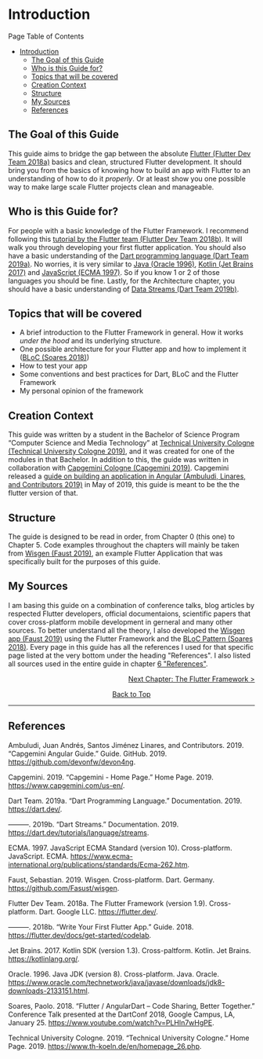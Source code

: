 # Introduction
Page Table of Contents
- [Introduction](#introduction)
  - [The Goal of this Guide](#the-goal-of-this-guide)
  - [Who is this Guide for?](#who-is-this-guide-for)
  - [Topics that will be covered](#topics-that-will-be-covered)
  - [Creation Context](#creation-context)
  - [Structure](#structure)
  - [My Sources](#my-sources)
  - [References](#references)

## The Goal of this Guide
This guide aims to bridge the gap between the absolute [Flutter (Flutter Dev Team 2018a)](https://flutter.dev/) basics and clean, structured Flutter development. It should bring you from the basics of knowing how to build an app with Flutter to an understanding of how to do it _properly_. Or at least show you one possible way to make large scale Flutter projects clean and manageable.

## Who is this Guide for?
For people with a basic knowledge of the Flutter Framework. I recommend following this [tutorial by the Flutter team (Flutter Dev Team 2018b)](https://flutter.dev/docs/get-started/codelab). It will walk you through developing your first flutter application. You should also have a basic understanding of the [Dart programming language (Dart Team 2019a)](https://dart.dev/). No worries, it is very similar to [Java (Oracle 1996)](https://www.oracle.com/technetwork/java/javase/downloads/jdk8-downloads-2133151.html), [Kotlin (Jet Brains 2017)](https://kotlinlang.org/) and [JavaScript (ECMA 1997)](https://www.ecma-international.org/publications/standards/Ecma-262.htm). So if you know 1 or 2 of those languages you should be fine. Lastly, for the Architecture chapter, you should have a basic understanding of [Data Streams (Dart Team 2019b)](https://dart.dev/tutorials/language/streams).

## Topics that will be covered 
- A brief introduction to the Flutter Framework in general. How it works _under the hood_ and its underlying structure.
- One possible architecture for your Flutter app and how to implement it ([BLoC (Soares 2018)](https://www.youtube.com/watch?v=PLHln7wHgPE))
- How to test your app
- Some conventions and best practices for Dart, BLoC and the Flutter Framework
- My personal opinion of the framework

## Creation Context
This guide was written by a student in the Bachelor of Science Program “Computer Science and Media Technology” at [Technical University Cologne (Technical University Cologne 2019)](https://www.th-koeln.de/en/homepage_26.php), and it was created for one of the modules in that Bachelor. In addition to this, the guide was written in collaboration with [Capgemini Cologne (Capgemini 2019)](https://www.capgemini.com/us-en/). Capgemini released a [guide on building an application in Angular (Ambuludi, Linares, and Contributors 2019)](https://github.com/devonfw/devon4ng) in May of 2019, this guide is meant to be the the flutter version of that.

## Structure
The guide is designed to be read in order, from Chapter 0 (this one) to Chapter 5. Code examples throughout the chapters will mainly be taken from [Wisgen (Faust 2019)](https://github.com/Fasust/wisgen), an example Flutter Application that was specifically built for the purposes of this guide.

## My Sources 
I am basing this guide on a combination of conference talks, blog articles by respected Flutter developers, official documentaions, scientific papers that cover cross-platform mobile development in gerneral and many other sources. To better understand all the theory, I also developed the [Wisgen app (Faust 2019)](https://github.com/Fasust/wisgen) using the Flutter Framework and the [BLoC Pattern (Soares 2018)](https://www.youtube.com/watch?v=PLHln7wHgPE). Every page in this guide has all the references I used for that specific page listed at the very bottom under the heading "References". I also listed all sources used in the entire guide in chapter [6 "References"](https://github.com/Fasust/flutter-guide/wiki/600-References).

<p align="right"><a href="https://github.com/Fasust/flutter-guide/wiki/100-The-Flutter-Framework">Next Chapter: The Flutter Framework ></a></p>
<p align="center"><a href="#">Back to Top</a></p>

---
## References
Ambuludi, Juan Andrés, Santos Jiménez Linares, and Contributors. 2019. “Capgemini Angular Guide.” Guide. GitHub. 2019. https://github.com/devonfw/devon4ng.

Capgemini. 2019. “Capgemini - Home Page.” Home Page. 2019. https://www.capgemini.com/us-en/.

Dart Team. 2019a. “Dart Programming Language.” Documentation. 2019. https://dart.dev/.

———. 2019b. “Dart Streams.” Documentation. 2019. https://dart.dev/tutorials/language/streams.

ECMA. 1997. JavaScript ECMA Standard (version 10). Cross-platform. JavaScript. ECMA. https://www.ecma-international.org/publications/standards/Ecma-262.htm.

Faust, Sebastian. 2019. Wisgen. Cross-platform. Dart. Germany. https://github.com/Fasust/wisgen.

Flutter Dev Team. 2018a. The Flutter Framework (version 1.9). Cross-platform. Dart. Google LLC. https://flutter.dev/.

———. 2018b. “Write Your First Flutter App.” Guide. 2018. https://flutter.dev/docs/get-started/codelab.

Jet Brains. 2017. Kotlin SDK (version 1.3). Cross-paltform. Kotlin. Jet Brains. https://kotlinlang.org/.

Oracle. 1996. Java JDK (version 8). Cross-platform. Java. Oracle. https://www.oracle.com/technetwork/java/javase/downloads/jdk8-downloads-2133151.html.

Soares, Paolo. 2018. “Flutter / AngularDart – Code Sharing, Better Together.” Conference Talk presented at the DartConf 2018, Google Campus, LA, January 25. https://www.youtube.com/watch?v=PLHln7wHgPE.

Technical University Cologne. 2019. “Technical University Cologne.” Home Page. 2019. https://www.th-koeln.de/en/homepage_26.php.


